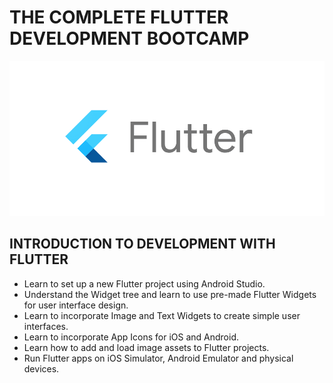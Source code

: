 # THE COMPLETE FLUTTER DEVELOPMENT BOOTCAMP

![Flutter](image.png)

## INTRODUCTION TO DEVELOPMENT WITH FLUTTER

- Learn to set up a new Flutter project using Android Studio.
- Understand the Widget tree and learn to use pre-made Flutter Widgets for user interface design.
- Learn to incorporate Image and Text Widgets to create simple user interfaces.
- Learn to incorporate App Icons for iOS and Android.
- Learn how to add and load image assets to Flutter projects.
- Run Flutter apps on iOS Simulator, Android Emulator and physical devices.

